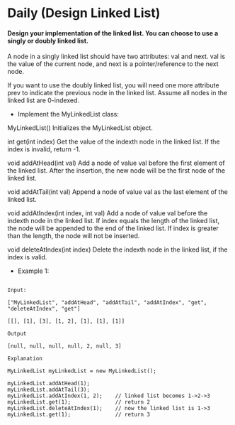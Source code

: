 # Daily (Design Linked List)

#### Design your implementation of the linked list. You can choose to use a singly or doubly linked list.

A node in a singly linked list should have two attributes: val and next. val is the value of the current node, and next is a pointer/reference to the next node.

If you want to use the doubly linked list, you will need one more attribute prev to indicate the previous node in the linked list. Assume all nodes in the linked list are 0-indexed.

- Implement the MyLinkedList class:

MyLinkedList() Initializes the MyLinkedList object.

int get(int index) Get the value of the indexth node in the linked list. If the index is invalid, return -1.

void addAtHead(int val) Add a node of value val before the first element of the linked list. After the insertion, the new node will be the first node of the linked list.

void addAtTail(int val) Append a node of value val as the last element of the linked list.

void addAtIndex(int index, int val) Add a node of value val before the indexth node in the linked list. If index equals the length of the linked list, the node will be appended to the end of the linked list. If index is greater than the length, the node will not be inserted.

void deleteAtIndex(int index) Delete the indexth node in the linked list, if the index is valid.

- Example 1:

```

Input:

["MyLinkedList", "addAtHead", "addAtTail", "addAtIndex", "get", "deleteAtIndex", "get"]

[[], [1], [3], [1, 2], [1], [1], [1]]

Output

[null, null, null, null, 2, null, 3]

Explanation

MyLinkedList myLinkedList = new MyLinkedList();

myLinkedList.addAtHead(1);
myLinkedList.addAtTail(3);
myLinkedList.addAtIndex(1, 2);    // linked list becomes 1->2->3
myLinkedList.get(1);              // return 2
myLinkedList.deleteAtIndex(1);    // now the linked list is 1->3
myLinkedList.get(1);              // return 3

```
